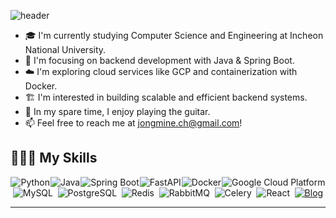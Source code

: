 ![header](https://capsule-render.vercel.app/api?type=waving&color=timeAuto&height=300&section=header&text=Jongmin%20Choi%20👋&fontSize=90&animation=fadeIn)

- 🎓 I'm currently studying Computer Science and Engineering at Incheon National University.  
- 🚀 I'm focusing on backend development with Java & Spring Boot.  
- ☁️ I'm exploring cloud services like GCP and containerization with Docker.  
- 🏗️ I'm interested in building scalable and efficient backend systems.  
- 🎸 In my spare time, I enjoy playing the guitar.  
- 📫 Feel free to reach me at jongmine.ch@gmail.com! 

## 🧑🏻‍💻 My Skills

<div style="display:flex; justify-content: space-around; flex-wrap: wrap;">
  <img alt="Python" src="https://img.shields.io/badge/Python-3776AB?style=for-the-badge&logo=Python&logoColor=white">
  <img alt="Java" src ="https://img.shields.io/badge/Java-ED8B00?style=for-the-badge&logo=openjdk&logoColor=white"/>
  <img alt="Spring Boot" src="https://img.shields.io/badge/Spring%20Boot-6DB33F?style=for-the-badge&logo=springboot&logoColor=white">
  <img alt="FastAPI" src="https://img.shields.io/badge/FastAPI-009688?style=for-the-badge&logo=fastapi&logoColor=white">
  <img alt="Docker" src="https://img.shields.io/badge/Docker-2496ED?style=for-the-badge&logo=docker&logoColor=white">
  <img alt="Google Cloud Platform" src="https://img.shields.io/badge/GCP-4285F4?style=for-the-badge&logo=googlecloud&logoColor=white">
  <img alt="MySQL" src="https://img.shields.io/badge/MySQL-4479A1?style=for-the-badge&logo=mysql&logoColor=white">
  <img alt="PostgreSQL" src="https://img.shields.io/badge/PostgreSQL-4169E1?style=for-the-badge&logo=postgresql&logoColor=white">
  <img alt="Redis" src="https://img.shields.io/badge/Redis-DC382D?style=for-the-badge&logo=redis&logoColor=white">
  <img alt="RabbitMQ" src="https://img.shields.io/badge/RabbitMQ-FF6600?style=for-the-badge&logo=rabbitmq&logoColor=white">
  <img alt="Celery" src="https://img.shields.io/badge/Celery-37814A?style=for-the-badge&logo=celery&logoColor=white">
  <img alt="React" src="https://img.shields.io/badge/React-61DAFB?style=for-the-badge&logo=react&logoColor=white">
  <a href="https://velog.io/@jongmine_c/">
    <img alt="Blog" src="https://img.shields.io/badge/Velog-20C997?style=for-the-badge&logo=velog&logoColor=white">
  </a>
</div>

---
